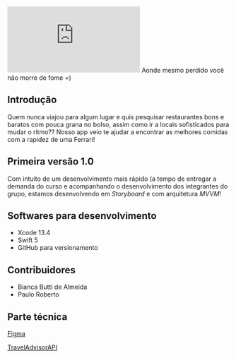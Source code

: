 ![logo-tripsine-png-01 1.pdf](https://github.com/paoru5444/tripsine-mobile/files/8978917/logo-tripsine-png-01.1.pdf)
Aonde mesmo perdido você não morre de fome =)


## Introdução 

Quem nunca viajou para algum lugar e quis pesquisar restaurantes bons e baratos com pouca grana no bolso, assim como ir a locais sofisticados para mudar o ritmo?? Nosso app veio te ajudar a encontrar as melhores comidas com a rapidez de uma Ferrari! 

## Primeira versão 1.0

Com intuito de um desenvolvimento mais rápido (a tempo de entregar a demanda do curso e acompanhando o desenvolvimento dos integrantes do grupo, estamos desenvolvendo em *Storyboard* e com arquitetura *MVVM*! 

## Softwares para desenvolvimento

- Xcode 13.4
- Swift 5
- GitHub para versionamento


## Contribuidores 
- Bianca Butti de Almeida
- Paulo Roberto 

## Parte técnica
[Figma](https://www.figma.com/file/dQza1XF1V2YmDnpdTD1ZI4/DH-TCC?node-id=0%3A1)

[TravelAdvisorAPI](https://rapidapi.com/apidojo/api/travel-advisor/)

